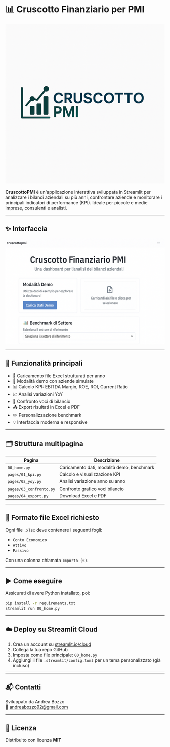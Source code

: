 # 📊 Cruscotto Finanziario per PMI

![Logo CruscottoPMI](https://raw.githubusercontent.com/AndreaBozzo/CruscottoPMI/main/.github/logo.png)

**CruscottoPMI** è un'applicazione interattiva sviluppata in Streamlit per analizzare i bilanci aziendali su più anni, confrontare aziende e monitorare i principali indicatori di performance (KPI). Ideale per piccole e medie imprese, consulenti e analisti.

---

## ✨ Interfaccia

![Screenshot](https://raw.githubusercontent.com/AndreaBozzo/CruscottoPMI/main/.github/screenshot_home.png)

---

## 🚀 Funzionalità principali

- 📁 Caricamento file Excel strutturati per anno
- 🧪 Modalità demo con aziende simulate
- 📊 Calcolo KPI: EBITDA Margin, ROE, ROI, Current Ratio
- 📈 Analisi variazioni YoY
- 📘 Confronto voci di bilancio
- 📤 Export risultati in Excel e PDF
- ✏️ Personalizzazione benchmark
- 💡 Interfaccia moderna e responsive

---

## 🗂️ Struttura multipagina

| Pagina              | Descrizione                             |
|---------------------|------------------------------------------|
| `00_home.py`        | Caricamento dati, modalità demo, benchmark |
| `pages/01_kpi.py`   | Calcolo e visualizzazione KPI            |
| `pages/02_yoy.py`   | Analisi variazione anno su anno          |
| `pages/03_confronto.py` | Confronto grafico voci bilancio         |
| `pages/04_export.py`| Download Excel e PDF                     |

---

## 📂 Formato file Excel richiesto

Ogni file `.xlsx` deve contenere i seguenti fogli:
- `Conto Economico`
- `Attivo`
- `Passivo`

Con una colonna chiamata `Importo (€)`.

---

## ▶️ Come eseguire

Assicurati di avere Python installato, poi:

```bash
pip install -r requirements.txt
streamlit run 00_home.py
```

---

## ☁️ Deploy su Streamlit Cloud

1. Crea un account su [streamlit.io/cloud](https://streamlit.io/cloud)
2. Collega la tua repo GitHub
3. Imposta come file principale: `00_home.py`
4. Aggiungi il file `.streamlit/config.toml` per un tema personalizzato (già incluso)

---

## 📬 Contatti

Sviluppato da Andrea Bozzo  
📧 andreabozzo92@gmail.com

---

## 📜 Licenza

Distribuito con licenza **MIT**